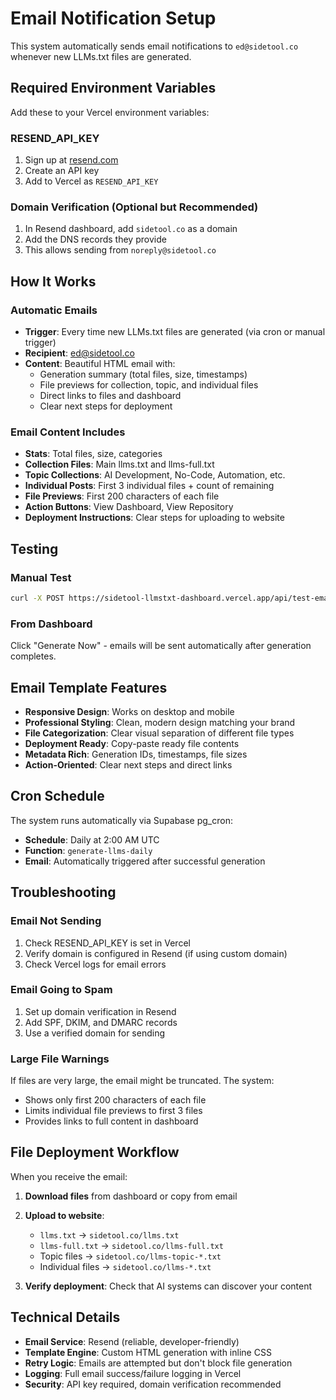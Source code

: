 # Email Notification Setup

This system automatically sends email notifications to `ed@sidetool.co` whenever new LLMs.txt files are generated.

## Required Environment Variables

Add these to your Vercel environment variables:

### RESEND_API_KEY
1. Sign up at [resend.com](https://resend.com)
2. Create an API key
3. Add to Vercel as `RESEND_API_KEY`

### Domain Verification (Optional but Recommended)
1. In Resend dashboard, add `sidetool.co` as a domain
2. Add the DNS records they provide
3. This allows sending from `noreply@sidetool.co`

## How It Works

### Automatic Emails
- **Trigger**: Every time new LLMs.txt files are generated (via cron or manual trigger)
- **Recipient**: ed@sidetool.co
- **Content**: Beautiful HTML email with:
  - Generation summary (total files, size, timestamps)
  - File previews for collection, topic, and individual files
  - Direct links to files and dashboard
  - Clear next steps for deployment

### Email Content Includes
- **Stats**: Total files, size, categories
- **Collection Files**: Main llms.txt and llms-full.txt
- **Topic Collections**: AI Development, No-Code, Automation, etc.
- **Individual Posts**: First 3 individual files + count of remaining
- **File Previews**: First 200 characters of each file
- **Action Buttons**: View Dashboard, View Repository
- **Deployment Instructions**: Clear steps for uploading to website

## Testing

### Manual Test
```bash
curl -X POST https://sidetool-llmstxt-dashboard.vercel.app/api/test-email
```

### From Dashboard
Click "Generate Now" - emails will be sent automatically after generation completes.

## Email Template Features

- **Responsive Design**: Works on desktop and mobile
- **Professional Styling**: Clean, modern design matching your brand
- **File Categorization**: Clear visual separation of different file types
- **Deployment Ready**: Copy-paste ready file contents
- **Metadata Rich**: Generation IDs, timestamps, file sizes
- **Action-Oriented**: Clear next steps and direct links

## Cron Schedule

The system runs automatically via Supabase pg_cron:
- **Schedule**: Daily at 2:00 AM UTC
- **Function**: `generate-llms-daily`
- **Email**: Automatically triggered after successful generation

## Troubleshooting

### Email Not Sending
1. Check RESEND_API_KEY is set in Vercel
2. Verify domain is configured in Resend (if using custom domain)
3. Check Vercel logs for email errors

### Email Going to Spam
1. Set up domain verification in Resend
2. Add SPF, DKIM, and DMARC records
3. Use a verified domain for sending

### Large File Warnings
If files are very large, the email might be truncated. The system:
- Shows only first 200 characters of each file
- Limits individual file previews to first 3 files
- Provides links to full content in dashboard

## File Deployment Workflow

When you receive the email:

1. **Download files** from dashboard or copy from email
2. **Upload to website**:
   - `llms.txt` → `sidetool.co/llms.txt`
   - `llms-full.txt` → `sidetool.co/llms-full.txt`
   - Topic files → `sidetool.co/llms-topic-*.txt`
   - Individual files → `sidetool.co/llms-*.txt`

3. **Verify deployment**: Check that AI systems can discover your content

## Technical Details

- **Email Service**: Resend (reliable, developer-friendly)
- **Template Engine**: Custom HTML generation with inline CSS
- **Retry Logic**: Emails are attempted but don't block file generation
- **Logging**: Full email success/failure logging in Vercel
- **Security**: API key required, domain verification recommended